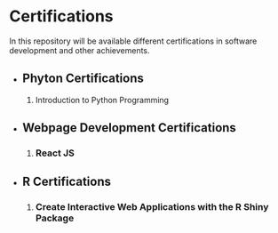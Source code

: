 <h1> Certifications </h1>

<p> In this repository will be available different certifications in software development and other achievements. </p>

<ul>
  <li>
    <h2> Phyton Certifications </h2>
    <ol>
      <li> Introduction to Python Programming </h3></li>
    </ol>
  </li>
  
  <li>
    <h2> Webpage Development Certifications </h2>
    <ol>
      <li><h3> React JS </h3></li>
    </ol>
  </li>
  <li>
    <h2> R Certifications </h2>
    <ol>
      <li><h3> Create Interactive Web Applications with the R Shiny Package </h3></li>
    </ol>
  </li>
</ul>
